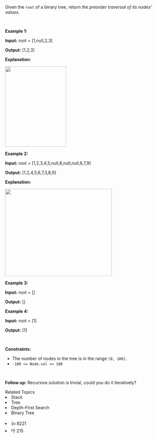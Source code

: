 <p>Given the <code>root</code> of a binary tree, return <em>the preorder traversal of its nodes' values</em>.</p>

<p>&nbsp;</p> 
<p><strong class="example">Example 1:</strong></p>

<div class="example-block"> 
 <p><strong>Input:</strong> <span class="example-io">root = [1,null,2,3]</span></p> 
</div>

<p><strong>Output:</strong> <span class="example-io">[1,2,3]</span></p>

<p><strong>Explanation:</strong></p>

<p><img alt="" src="https://assets.leetcode.com/uploads/2024/08/29/screenshot-2024-08-29-202743.png" style="width: 200px; height: 264px;" /></p>

<p><strong class="example">Example 2:</strong></p>

<div class="example-block"> 
 <p><strong>Input:</strong> <span class="example-io">root = [1,2,3,4,5,null,8,null,null,6,7,9]</span></p> 
</div>

<p><strong>Output:</strong> <span class="example-io">[1,2,4,5,6,7,3,8,9]</span></p>

<p><strong>Explanation:</strong></p>

<p><img alt="" src="https://assets.leetcode.com/uploads/2024/08/29/tree_2.png" style="width: 350px; height: 286px;" /></p>

<p><strong class="example">Example 3:</strong></p>

<div class="example-block"> 
 <p><strong>Input:</strong> <span class="example-io">root = []</span></p> 
</div>

<p><strong>Output:</strong> <span class="example-io">[]</span></p>

<p><strong class="example">Example 4:</strong></p>

<div class="example-block"> 
 <p><strong>Input:</strong> <span class="example-io">root = [1]</span></p> 
</div>

<p><strong>Output:</strong> <span class="example-io">[1]</span></p>

<p>&nbsp;</p> 
<p><strong>Constraints:</strong></p>

<ul> 
 <li>The number of nodes in the tree is in the range <code>[0, 100]</code>.</li> 
 <li><code>-100 &lt;= Node.val &lt;= 100</code></li> 
</ul>

<p>&nbsp;</p> 
<p><strong>Follow up:</strong> Recursive solution is trivial, could you do it iteratively?</p>

<div><div>Related Topics</div><div><li>Stack</li><li>Tree</li><li>Depth-First Search</li><li>Binary Tree</li></div></div><br><div><li>👍 8221</li><li>👎 215</li></div>